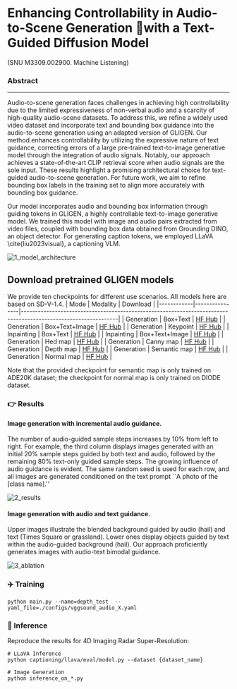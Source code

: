 # Enhancing Controllability in Audio-to-Scene Generation with a Text-Guided Diffusion Model
 (SNU M3309.002900. Machine Listening) 

### Abstract
---
Audio-to-scene generation faces challenges in achieving high controllability due to the limited expressiveness of non-verbal audio and a scarcity of high-quality audio-scene datasets. To address this, we refine a widely used video dataset and incorporate text and bounding box guidance into the audio-to-scene generation using an adapted version of GLIGEN. Our method enhances controllability by utilizing the expressive nature of text guidance, correcting errors of a large pre-trained text-to-image generative model through the integration of audio signals. Notably, our approach achieves a state-of-the-art CLIP retrieval score when audio signals are the sole input. These results highlight a promising architectural choice for text-guided audio-to-scene generation. For future work, we aim to refine bounding box labels in the training set to align more accurately with bounding box guidance.

Our model incorporates audio and bounding box information through guiding tokens in GLIGEN, a highly controllable text-to-image generative model. We trained this model with image and audio pairs extracted from video files, coupled with bounding box data obtained from Grounding DINO, an object detector. For generating caption tokens, we employed LLaVA \cite{liu2023visual}, a captioning VLM.


![1_model_architecture](https://github.com/user-attachments/assets/b469906b-7e65-4fb0-b7ed-cd63256cce50)



## Download pretrained GLIGEN models

We provide ten checkpoints for different use scenarios. All models here are based on SD-V-1.4.
| Mode       | Modality       | Download                                                                                                       |
|------------|----------------|----------------------------------------------------------------------------------------------------------------|
| Generation | Box+Text       | [HF Hub](https://huggingface.co/gligen/gligen-generation-text-box/blob/main/diffusion_pytorch_model.bin)       |
| Generation | Box+Text+Image | [HF Hub](https://huggingface.co/gligen/gligen-generation-text-image-box/blob/main/diffusion_pytorch_model.bin) |
| Generation | Keypoint       | [HF Hub](https://huggingface.co/gligen/gligen-generation-keypoint/blob/main/diffusion_pytorch_model.bin)       |
| Inpainting | Box+Text       | [HF Hub](https://huggingface.co/gligen/gligen-inpainting-text-box/blob/main/diffusion_pytorch_model.bin)       |
| Inpainting | Box+Text+Image | [HF Hub](https://huggingface.co/gligen/gligen-inpainting-text-image-box/blob/main/diffusion_pytorch_model.bin) |
| Generation | Hed map        | [HF Hub](https://huggingface.co/gligen/gligen-generation-hed/blob/main/diffusion_pytorch_model.bin)      |
| Generation | Canny map      | [HF Hub](https://huggingface.co/gligen/gligen-generation-canny/blob/main/diffusion_pytorch_model.bin)      |
| Generation | Depth map      | [HF Hub](https://huggingface.co/gligen/gligen-generation-depth/blob/main/diffusion_pytorch_model.bin)      |
| Generation | Semantic map   | [HF Hub](https://huggingface.co/gligen/gligen-generation-sem/blob/main/diffusion_pytorch_model.bin)      |
| Generation | Normal map     | [HF Hub](https://huggingface.co/gligen/gligen-generation-normal/blob/main/diffusion_pytorch_model.bin)      |

Note that the provided checkpoint for semantic map is only trained on ADE20K dataset; the checkpoint for normal map is only trained on DIODE dataset.

### :point_right: Results
#### Image generation with incremental audio guidance. 
The number of audio-guided sample steps increases by 10\% from left to right. For example, the third column displays images generated with an initial 20\% sample steps guided by both text and audio, followed by the remaining 80\% text-only guided sample steps. The growing influence of audio guidance is evident. The same random seed is used for each row, and all images are generated conditioned on the text prompt ``A photo of the [class name].''

![2_results](https://github.com/user-attachments/assets/ab648c1d-f285-4342-ac07-9e75d23d8aac)

#### Image generation with audio and text guidance.
Upper images illustrate the blended background guided by audio (hail) and text (Times Square or grassland). Lower ones display objects guided by text within the audio-guided background (hail). Our approach proficiently generates images with audio-text bimodal guidance.

![3_ablation](https://github.com/user-attachments/assets/0838c671-2e8b-49ce-8687-08c208fdb651)



### :airplane: Training
```
python main.py --name=depth_test  --yaml_file=./configs/vggsound_audio_X.yaml
```

### :rocket: Inference 
Reproduce the results for 4D Imaging Radar Super-Resolution:
```
# LLaVA Inference
python captioning/llava/eval/model.py --dataset {dataset_name}

# Image Generation
python inference_on_*.py
```

